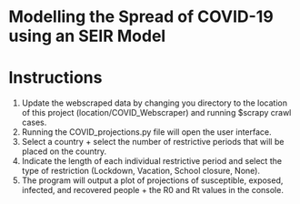 # Modelling the Spread of COVID-19 using an SEIR Model
# Instructions
1. Update the webscraped data by changing you directory to the location of this project (location/COVID_Webscraper) and running $scrapy crawl cases.
2. Running the COVID_projections.py file will open the user interface.
3. Select a country + select the number of restrictive periods that will be placed on the country.
4. Indicate the length of each individual restrictive period and select the type of restriction (Lockdown, Vacation, School closure, None).
5. The program will output a plot of projections of susceptible, exposed, infected, and recovered people + the R0 and Rt values in the console.
